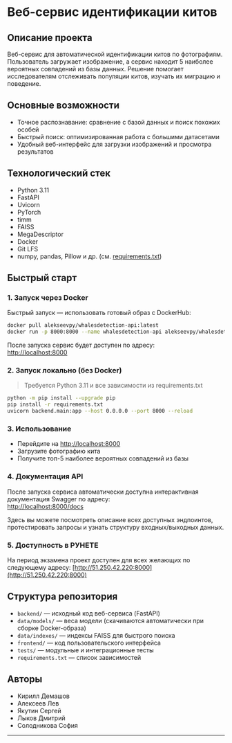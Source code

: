 # Веб-сервис идентификации китов

## Описание проекта

Веб-сервис для автоматической идентификации китов по фотографиям. Пользователь загружает изображение, а сервис находит 5 наиболее вероятных совпадений из базы данных. Решение помогает исследователям отслеживать популяции китов, изучать их миграцию и поведение.

## Основные возможности

- Точное распознавание: сравнение с базой данных и поиск похожих особей
- Быстрый поиск: оптимизированная работа с большими датасетами
- Удобный веб-интерфейс для загрузки изображений и просмотра результатов

## Технологический стек

- Python 3.11
- FastAPI
- Uvicorn
- PyTorch
- timm
- FAISS
- MegaDescriptor
- Docker
- Git LFS
- numpy, pandas, Pillow и др. (см. [requirements.txt](./requirements.txt))

## Быстрый старт

### 1. Запуск через Docker

Быстрый запуск — использовать готовый образ с DockerHub:

```sh
docker pull alekseevpy/whalesdetection-api:latest
docker run -p 8000:8000 --name whalesdetection-api alekseevpy/whalesdetection-api:latest
```

После запуска сервис будет доступен по адресу:  
[http://localhost:8000](http://localhost:8000)

### 2. Запуск локально (без Docker)

> Требуется Python 3.11 и все зависимости из requirements.txt

```sh
python -m pip install --upgrade pip
pip install -r requirements.txt
uvicorn backend.main:app --host 0.0.0.0 --port 8000 --reload
```

### 3. Использование

- Перейдите на [http://localhost:8000](http://localhost:8000)
- Загрузите фотографию кита
- Получите топ-5 наиболее вероятных совпадений из базы

### 4. Документация API

После запуска сервиса автоматически доступна интерактивная документация Swagger по адресу:  
[http://localhost:8000/docs](http://localhost:8000/docs)

Здесь вы можете посмотреть описание всех доступных эндпоинтов, протестировать запросы и узнать структуру входных/выходных данных.

### 5. Доступность в РУНЕТЕ

На период экзамена проект доступен для всех желающих по следующему адресу:
[http://51.250.42.220:8000](http://51.250.42.220:8000)

## Структура репозитория

- `backend/` — исходный код веб-сервиса (FastAPI)
- `data/models/` — веса модели (скачиваются автоматически при сборке Docker-образа)
- `data/indexes/` — индексы FAISS для быстрого поиска
- `frontend/` — код пользовательского интерфейса
- `tests/` — модульные и интеграционные тесты
- `requirements.txt` — список зависимостей

## Авторы

- Кирилл Демашов
- Алексеев Лев
- Якутин Сергей
- Лыков Дмитрий
- Солодникова София

---